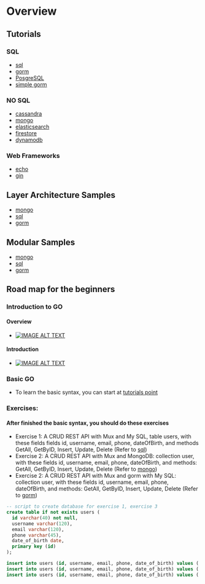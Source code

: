 # Overview

## Tutorials
### SQL
- [sql](https://github.com/go-tutorials/go-sql-tutorial)
- [gorm](https://github.com/go-tutorials/gorm-tutorial)
- [PosgreSQL](https://github.com/go-tutorials/go-posgresql-tutorial)
- [simple gorm](https://github.com/go-tutorials/go-gin-gorm-tutorial)

### NO SQL
- [cassandra](https://github.com/go-tutorials/go-cassandra-tutorial)
- [mongo](https://github.com/go-tutorials/go-sql-tutorial)
- [elasticsearch](https://github.com/go-tutorials/go-elasticsearch-tutorial)
- [firestore](https://github.com/go-tutorials/go-firestore-tutorial)
- [dynamodb](https://github.com/go-tutorials/go-dynamodb-tutorial)
### Web Frameworks
- [echo](https://github.com/go-tutorials/go-echo-sql-tutorial)
- [gin](https://github.com/go-tutorials/go-gin-sql-tutorial)

## Layer Architecture Samples
- [mongo](https://github.com/go-tutorials/go-mongo-layer-architecture-sample)
- [sql](https://github.com/go-tutorials/go-mongo-layer-architecture-sample)
- [gorm](https://github.com/go-tutorials/gorm-layer-architecture-sample)

## Modular Samples
- [mongo](https://github.com/go-tutorials/go-mongo-modular-sample)
- [sql](https://github.com/go-tutorials/go-sql-modular-sample)
- [gorm](https://github.com/go-tutorials/gorm-modular-sample)

## Road map for the beginners
### Introduction to GO
#### Overview 
- [![IMAGE ALT TEXT](http://img.youtube.com/vi/446E-r0rXHI/0.jpg)](http://www.youtube.com/watch?v=446E-r0rXHI "Introduction to GO")
#### Introduction
- [![IMAGE ALT TEXT](http://img.youtube.com/vi/75lJDVT1h0s/0.jpg)](http://www.youtube.com/watch?v=75lJDVT1h0s&list=PLzMcBGfZo4-mtY_SE3HuzQJzuj4VlUG0q&index=1&ab_channel=TechWithTim "Introduction to GO")
### Basic GO
- To learn the basic syntax, you can start at [tutorials point](https://www.tutorialspoint.com/go/index.htm)

### Exercises:
#### After finished the basic syntax, you should do these exercises
- Exercise 1: A CRUD REST API with Mux and My SQL, table users, with these fields fields id, username, email, phone, dateOfBirth, and methods GetAll, GetByID, Insert, Update, Delete (Refer to [sql](https://github.com/go-tutorials/go-sql-tutorial))
- Exercise 2: A CRUD REST API with Mux and MongoDB: collection user, with these fields id, username, email, phone, dateOfBirth, and methods: GetAll, GetByID, Insert, Update, Delete (Refer to [mongo](https://github.com/go-tutorials/go-sql-tutorial))
- Exercise 2: A CRUD REST API with Mux and gorm with My SQL: collection user, with these fields id, username, email, phone, dateOfBirth, and methods: GetAll, GetByID, Insert, Update, Delete (Refer to [gorm](https://github.com/go-tutorials/gorm-tutorial))
```sql
-- script to create database for exercise 1, exercise 3
create table if not exists users (
  id varchar(40) not null,
  username varchar(120),
  email varchar(120),
  phone varchar(45),
  date_of_birth date,
  primary key (id)
);

insert into users (id, username, email, phone, date_of_birth) values ('ironman', 'tony.stark', 'tony.stark@gmail.com', '0987654321', '1963-03-25');
insert into users (id, username, email, phone, date_of_birth) values ('spiderman', 'peter.parker', 'peter.parker@gmail.com', '0987654321', '1962-08-25');
insert into users (id, username, email, phone, date_of_birth) values ('wolverine', 'james.howlett', 'james.howlett@gmail.com', '0987654321', '1974-11-16');
```
